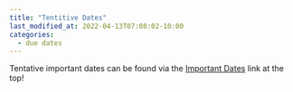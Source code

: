 ```yaml
---
title: "Tentitive Dates"
last_modified_at: 2022-04-13T07:08:02-10:00
categories:
  - due dates
---
```

Tentative important dates can be found via the [Important Dates](../../_pages/root/information/important-dates.md) link at the top!
